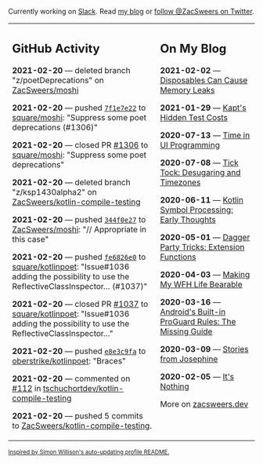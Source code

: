 Currently working on [Slack](https://slack.com/). Read [my blog](https://zacsweers.dev/) or [follow @ZacSweers on Twitter](https://twitter.com/ZacSweers).

<table><tr><td valign="top" width="60%">

## GitHub Activity
<!-- githubActivity starts -->
**2021-02-20** — deleted branch "z/poetDeprecations" on [ZacSweers/moshi](https://api.github.com/repos/ZacSweers/moshi)

**2021-02-20** — pushed [`7f1e7e22`](https://github.com/square/moshi/commit/7f1e7e229e5c58506d9d11ded2605750d43aae22) to [square/moshi](https://api.github.com/repos/square/moshi): "Suppress some poet deprecations (#1306)"

**2021-02-20** — closed PR [#1306](https://api.github.com/repos/square/moshi/pulls/1306) to [square/moshi](https://api.github.com/repos/square/moshi): "Suppress some poet deprecations"

**2021-02-20** — deleted branch "z/ksp1430alpha2" on [ZacSweers/kotlin-compile-testing](https://api.github.com/repos/ZacSweers/kotlin-compile-testing)

**2021-02-20** — pushed [`344f0e27`](https://github.com/ZacSweers/moshi/commit/344f0e27c1f9d6c1eb1593cd4b8cea38bb7501f9) to [ZacSweers/moshi](https://api.github.com/repos/ZacSweers/moshi): "// Appropriate in this case"

**2021-02-20** — pushed [`fe6826e0`](https://github.com/square/kotlinpoet/commit/fe6826e06c667f51fa7029a97d59fbfdb3545752) to [square/kotlinpoet](https://api.github.com/repos/square/kotlinpoet): "Issue#1036 adding the possibility to use the ReflectiveClassInspector… (#1037)"

**2021-02-20** — closed PR [#1037](https://api.github.com/repos/square/kotlinpoet/pulls/1037) to [square/kotlinpoet](https://api.github.com/repos/square/kotlinpoet): "Issue#1036 adding the possibility to use the ReflectiveClassInspector…"

**2021-02-20** — pushed [`e8e3c9fa`](https://github.com/oberstrike/kotlinpoet/commit/e8e3c9faf1792a5f11330b41ccdf6783b5083476) to [oberstrike/kotlinpoet](https://api.github.com/repos/oberstrike/kotlinpoet): "Braces"

**2021-02-20** — commented on [#112](https://github.com/tschuchortdev/kotlin-compile-testing/pull/112#issuecomment-782755484) in [tschuchortdev/kotlin-compile-testing](https://api.github.com/repos/tschuchortdev/kotlin-compile-testing)

**2021-02-20** — pushed 5 commits to [ZacSweers/kotlin-compile-testing](https://api.github.com/repos/ZacSweers/kotlin-compile-testing).
<!-- githubActivity ends -->
</td><td valign="top" width="40%">

## On My Blog
<!-- blog starts -->
**2021-02-02** — [Disposables Can Cause Memory Leaks](https://www.zacsweers.dev/disposables-can-cause-memory-leaks/)

**2021-01-29** — [Kapt's Hidden Test Costs](https://www.zacsweers.dev/kapts-hidden-test-costs/)

**2020-07-13** — [Time in UI Programming](https://www.zacsweers.dev/time-in-ui/)

**2020-07-08** — [Tick Tock: Desugaring and Timezones](https://www.zacsweers.dev/ticktock-desugaring-timezones/)

**2020-06-11** — [Kotlin Symbol Processing: Early Thoughts](https://www.zacsweers.dev/kotlin-symbol-processor-early-thoughts/)

**2020-05-01** — [Dagger Party Tricks: Extension Functions](https://www.zacsweers.dev/dagger-party-tricks-extension-functions/)

**2020-04-03** — [Making My WFH Life Bearable](https://www.zacsweers.dev/making-wfh-life-bearable/)

**2020-03-16** — [Android's Built-in ProGuard Rules: The Missing Guide](https://www.zacsweers.dev/android-proguard-rules/)

**2020-03-09** — [Stories from Josephine](https://www.zacsweers.dev/stories-from-josephine/)

**2020-02-05** — [It's Nothing](https://www.zacsweers.dev/its-nothing/)
<!-- blog ends -->
More on [zacsweers.dev](https://zacsweers.dev/)
</td></tr></table>

<sub><a href="https://simonwillison.net/2020/Jul/10/self-updating-profile-readme/">Inspired by Simon Willison's auto-updating profile README.</a></sub>
